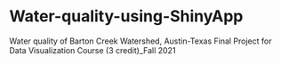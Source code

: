 # Water-quality-using-ShinyApp
Water quality of Barton Creek Watershed, Austin-Texas 
Final Project for Data Visualization Course (3 credit)_Fall 2021
